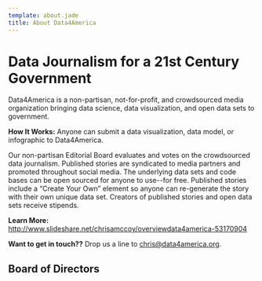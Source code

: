 ```yaml
---
template: about.jade
title: About Data4America
---
```


# **Data Journalism for a 21st Century Government**

Data4America is a non-partisan, not-for-profit, and crowdsourced media organization bringing data science, data visualization, and open data sets to government.

**How It Works:** Anyone can submit a data visualization, data model, or infographic to Data4America.

Our non-partisan Editorial Board evaluates and votes on the crowdsourced data journalism. Published stories are syndicated to media partners and promoted throughout social media. The underlying data sets and code bases can be open sourced for anyone to use--for free. Published stories include a “Create Your Own” element so anyone can re-generate the story with their own unique data set. Creators of published stories and open data sets receive stipends.

**Learn More:** http://www.slideshare.net/chrisamccoy/overviewdata4america-53170904

**Want to get in touch??** Drop us a line to [chris@data4america.org](mailto:chris@data4america.org).

## Board of Directors

